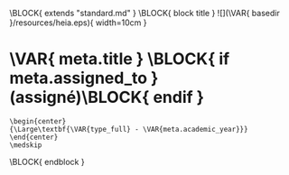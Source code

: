 \BLOCK{ extends "standard.md" }
\BLOCK{ block title }
![](\VAR{ basedir }/resources/heia.eps){ width=10cm }

# \VAR{ meta.title } \BLOCK{ if meta.assigned_to } (assigné)\BLOCK{ endif }

```{=latex}
\begin{center}
{\Large\textbf{\VAR{type_full} - \VAR{meta.academic_year}}} 
\end{center}
\medskip

```
\BLOCK{ endblock }